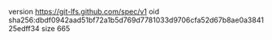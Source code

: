 version https://git-lfs.github.com/spec/v1
oid sha256:dbdf0942aad51bf72a1b5d769d7781033d9706cfa52d67b8ae0a384125edff34
size 665
